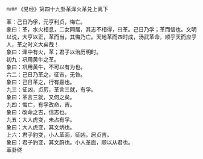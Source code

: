 <font face=微软雅黑>
#### 《易经》第四十九卦革泽火革兑上离下   

革：己日乃孚，元亨利贞，悔亡。   
彖曰：革，水火相息，二女同居，其志不相得，曰革。己日乃孚；革而信也。文明以说，大亨以正，革而当，其悔乃亡。天地革而四时成，汤武革命，顺乎天而应乎人，革之时义大矣哉！   
象曰：泽中有火，革；君子以治历明时。   
初九：巩用黄牛之革。   
象曰：巩用黄牛，不可以有为也。   
六二：己日乃革之，征吉，无咎。   
象曰：己日革之，行有嘉也。   
九三：征凶，贞厉，革言三就，有孚。   
象曰：革言三就，又何之矣。   
九四：悔亡，有孚改命，吉。   
象曰：改命之吉，信志也。   
九五：大人虎变，未占有孚。   
象曰：大人虎变，其文炳也。   
上六：君子豹变，小人革面，征凶，居贞吉。   
象曰：君子豹变，其文蔚也。小人革面，顺以从君也。   
革卦终   


</font>
